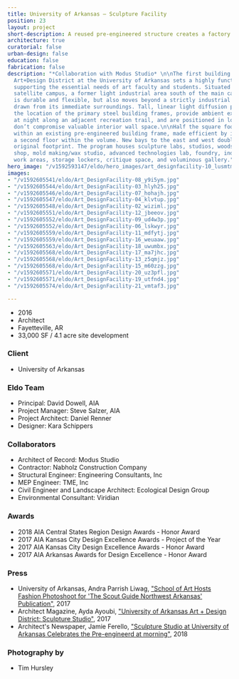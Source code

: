 ```yaml
---
title: University of Arkansas — Sculpture Facility
position: 23
layout: project
short-description: A reused pre-engineered structure creates a factory for art.
architecture: true
curatorial: false
urban-design: false
education: false
fabrication: false
description: "*Collaboration with Modus Studio* \n\nThe first building in the emerging
  Art+Design District at the University of Arkansas sets a highly functional tone,
  supporting the essential needs of art faculty and students. Situated on a 3.8-acre
  satellite campus, a former light industrial area south of the main campus, the building
  is durable and flexible, but also moves beyond a strictly industrial vocabulary
  drawn from its immediate surroundings. Tall, linear light diffusion panels indicate
  the location of the primary steel building frames, provide ambient exterior lighting
  at night along an adjacent recreation trail, and are positioned in locations that
  don’t compromise valuable interior wall space.\n\nHalf the square footage is housed
  within an existing pre-engineered building frame, made efficient by introducing
  a second floor within the volume. New bays to the east and west double the building’s
  original footprint. The program houses sculpture labs, studios, woodshop, steel
  shop, mold making/wax studio, advanced technologies lab, foundry, indoor/outdoor
  work areas, storage lockers, critique space, and voluminous gallery."
hero_image: "/v1592593147/eldo/hero_images/art_designfacility-10_lusmtm.jpg"
images:
- "/v1592605541/eldo/Art_DesignFacility-08_y9i5ym.jpg"
- "/v1592605544/eldo/Art_DesignFacility-03_hlyh25.jpg"
- "/v1592605546/eldo/Art_DesignFacility-07_hohajh.jpg"
- "/v1592605547/eldo/Art_DesignFacility-04_klvtup.jpg"
- "/v1592605548/eldo/Art_DesignFacility-02_wiziml.jpg"
- "/v1592605551/eldo/Art_DesignFacility-12_jbeeov.jpg"
- "/v1592605552/eldo/Art_DesignFacility-09_ud4w3p.jpg"
- "/v1592605552/eldo/Art_DesignFacility-06_lskwyr.jpg"
- "/v1592605559/eldo/Art_DesignFacility-11_mdfytj.jpg"
- "/v1592605559/eldo/Art_DesignFacility-16_weuaaw.jpg"
- "/v1592605563/eldo/Art_DesignFacility-18_uwumbx.jpg"
- "/v1592605568/eldo/Art_DesignFacility-17_ma7jhc.jpg"
- "/v1592605568/eldo/Art_DesignFacility-13_z5qmjz.jpg"
- "/v1592605568/eldo/Art_DesignFacility-15_m60zzg.jpg"
- "/v1592605571/eldo/Art_DesignFacility-20_uz3pfl.jpg"
- "/v1592605571/eldo/Art_DesignFacility-19_utfnd4.jpg"
- "/v1592605574/eldo/Art_DesignFacility-21_vmtaf3.jpg"

---
```

* 2016
* Architect
* Fayetteville, AR
* 33,000 SF / 4.1 acre site development

### Client

* University of Arkansas

### Eldo Team

* Principal: David Dowell, AIA
* Project Manager: Steve Salzer, AIA
* Project Architect: Daniel Renner
* Designer: Kara Schippers

### Collaborators

* Architect of Record: Modus Studio
* Contractor: Nabholz Construction Company
* Structural Engineer: Engineering Consultants, Inc
* MEP Engineer: TME, Inc
* Civil Engineer and Landscape Architect: Ecological Design Group
* Environmental Consultant: Viridian

### Awards

* 2018 AIA Central States Region Design Awards - Honor Award
* 2017 AIA Kansas City Design Excellence Awards - Project of the Year
* 2017 AIA Kansas City Design Excellence Awards - Honor Award
* 2017 AIA Arkansas Awards for Design Excellence - Honor Award

### Press

* University of Arkansas, Andra Parrish Liwag, ["School of Art Hosts Fashion Photoshoot for 'The Scout Guide Northwest Arkansas' Publication"](https://news.uark.edu/articles/40435/school-of-art-hosts-fashion-photoshoot-for-the-scout-guide-northwest-arkansas-publication "School of Art Hosts Fashion Photoshoot for 'The Scout Guide Northwest Arkansas' Publication"), 2017
* Architect Magazine, Ayda Ayoubi, ["University of Arkansas Art + Design District: Sculpture Studio"](http://www.architectmagazine.com/project-gallery/university-of-arkansas-art-design-district-sculpture-studio_o "University of Arkansas Art + Design District: Sculpture Studio"), 2017
* Architect's Newspaper, Jamie Ferello, ["Sculpture Studio at University of Arkansas Celebrates the Pre-engineerd at morning"](https://archpaper.com/2018/06/sculpture-studio-at-university-of-arkansas-celebrates-the-pre-engineered-metal-building/#gallery-0-slide-0 "Sculpture Studio at University of Arkansas Celebrates the Pre-engineerd at morning"), 2018

### Photography by

* Tim Hursley